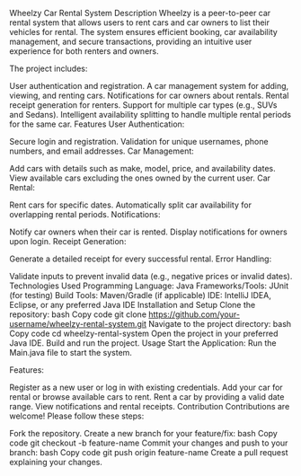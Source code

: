 Wheelzy Car Rental System
Description
Wheelzy is a peer-to-peer car rental system that allows users to rent cars and car owners to list their vehicles for rental. The system ensures efficient booking, car availability management, and secure transactions, providing an intuitive user experience for both renters and owners.

The project includes:

User authentication and registration.
A car management system for adding, viewing, and renting cars.
Notifications for car owners about rentals.
Rental receipt generation for renters.
Support for multiple car types (e.g., SUVs and Sedans).
Intelligent availability splitting to handle multiple rental periods for the same car.
Features
User Authentication:

Secure login and registration.
Validation for unique usernames, phone numbers, and email addresses.
Car Management:

Add cars with details such as make, model, price, and availability dates.
View available cars excluding the ones owned by the current user.
Car Rental:

Rent cars for specific dates.
Automatically split car availability for overlapping rental periods.
Notifications:

Notify car owners when their car is rented.
Display notifications for owners upon login.
Receipt Generation:

Generate a detailed receipt for every successful rental.
Error Handling:

Validate inputs to prevent invalid data (e.g., negative prices or invalid dates).
Technologies Used
Programming Language: Java
Frameworks/Tools: JUnit (for testing)
Build Tools: Maven/Gradle (if applicable)
IDE: IntelliJ IDEA, Eclipse, or any preferred Java IDE
Installation and Setup
Clone the repository:
bash
Copy code
git clone https://github.com/your-username/wheelzy-rental-system.git
Navigate to the project directory:
bash
Copy code
cd wheelzy-rental-system
Open the project in your preferred Java IDE.
Build and run the project.
Usage
Start the Application: Run the Main.java file to start the system.

Features:

Register as a new user or log in with existing credentials.
Add your car for rental or browse available cars to rent.
Rent a car by providing a valid date range.
View notifications and rental receipts.
Contribution
Contributions are welcome! Please follow these steps:

Fork the repository.
Create a new branch for your feature/fix:
bash
Copy code
git checkout -b feature-name
Commit your changes and push to your branch:
bash
Copy code
git push origin feature-name
Create a pull request explaining your changes.
